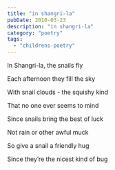 ```yaml
---
title: "in shangri-la"
pubDate: 2010-03-23
description: "in shangri-la"
category: "poetry"
tags:
  - "childrens-poetry"
---
```


In Shangri-la, the snails fly

Each afternoon they fill the sky

With snail clouds - the squishy kind

That no one ever seems to mind

Since snails bring the best of luck

Not rain or other awful muck

So give a snail a friendly hug

Since they’re the nicest kind of bug
